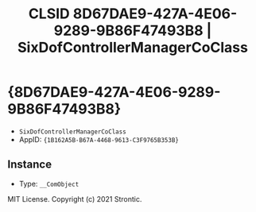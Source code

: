 ﻿---
title: "CLSID 8D67DAE9-427A-4E06-9289-9B86F47493B8 | SixDofControllerManagerCoClass"
excerpt: What is COM-Object CLSID 8D67DAE9-427A-4E06-9289-9B86F47493B8?
---

# {8D67DAE9-427A-4E06-9289-9B86F47493B8}

* `SixDofControllerManagerCoClass`
* AppID: `{1B162A5B-B67A-4468-9613-C3F9765B353B}`

## Instance

* Type: `__ComObject`

MIT License. Copyright (c) 2021 Strontic.


